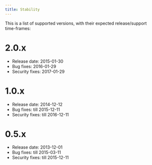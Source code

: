 ```yaml
---
title: Stability
---
```


This is a list of supported versions, with their expected release/support time-frames:

# 2.0.x

 * Release date: 2015-01-30
 * Bug fixes: 2016-01-29
 * Security fixes: 2017-01-29

# 1.0.x

 * Release date: 2014-12-12
 * Bug fixes: till 2015-12-11
 * Security fixes: till 2016-12-11

# 0.5.x

 * Release date: 2013-12-01
 * Bug fixes: till 2015-03-11
 * Security fixes: till 2015-12-11
